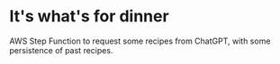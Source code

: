 # It's what's for dinner

AWS Step Function to request some recipes from ChatGPT, with some persistence of past recipes.
